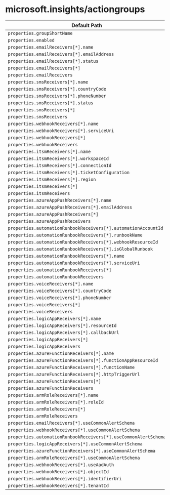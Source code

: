 # microsoft.insights/actiongroups

| Default Path | Alias |
|---|---|
| `properties.groupShortName` | `Microsoft.Insights/actiongroups/groupShortName` |
| `properties.enabled` | `Microsoft.Insights/actiongroups/enabled` |
| `properties.emailReceivers[*].name` | `Microsoft.Insights/actiongroups/emailReceivers[*].name` |
| `properties.emailReceivers[*].emailAddress` | `Microsoft.Insights/actiongroups/emailReceivers[*].emailAddress` |
| `properties.emailReceivers[*].status` | `Microsoft.Insights/actiongroups/emailReceivers[*].status` |
| `properties.emailReceivers[*]` | `Microsoft.Insights/actiongroups/emailReceivers[*]` |
| `properties.emailReceivers` | `Microsoft.Insights/actiongroups/emailReceivers` |
| `properties.smsReceivers[*].name` | `Microsoft.Insights/actiongroups/smsReceivers[*].name` |
| `properties.smsReceivers[*].countryCode` | `Microsoft.Insights/actiongroups/smsReceivers[*].countryCode` |
| `properties.smsReceivers[*].phoneNumber` | `Microsoft.Insights/actiongroups/smsReceivers[*].phoneNumber` |
| `properties.smsReceivers[*].status` | `Microsoft.Insights/actiongroups/smsReceivers[*].status` |
| `properties.smsReceivers[*]` | `Microsoft.Insights/actiongroups/smsReceivers[*]` |
| `properties.smsReceivers` | `Microsoft.Insights/actiongroups/smsReceivers` |
| `properties.webhookReceivers[*].name` | `Microsoft.Insights/actiongroups/webhookReceivers[*].name` |
| `properties.webhookReceivers[*].serviceUri` | `Microsoft.Insights/actiongroups/webhookReceivers[*].serviceUri` |
| `properties.webhookReceivers[*]` | `Microsoft.Insights/actiongroups/webhookReceivers[*]` |
| `properties.webhookReceivers` | `Microsoft.Insights/actiongroups/webhookReceivers` |
| `properties.itsmReceivers[*].name` | `Microsoft.Insights/actiongroups/itsmReceivers[*].name` |
| `properties.itsmReceivers[*].workspaceId` | `Microsoft.Insights/actiongroups/itsmReceivers[*].workspaceId` |
| `properties.itsmReceivers[*].connectionId` | `Microsoft.Insights/actiongroups/itsmReceivers[*].connectionId` |
| `properties.itsmReceivers[*].ticketConfiguration` | `Microsoft.Insights/actiongroups/itsmReceivers[*].ticketConfiguration` |
| `properties.itsmReceivers[*].region` | `Microsoft.Insights/actiongroups/itsmReceivers[*].region` |
| `properties.itsmReceivers[*]` | `Microsoft.Insights/actiongroups/itsmReceivers[*]` |
| `properties.itsmReceivers` | `Microsoft.Insights/actiongroups/itsmReceivers` |
| `properties.azureAppPushReceivers[*].name` | `Microsoft.Insights/actiongroups/azureAppPushReceivers[*].name` |
| `properties.azureAppPushReceivers[*].emailAddress` | `Microsoft.Insights/actiongroups/azureAppPushReceivers[*].emailAddress` |
| `properties.azureAppPushReceivers[*]` | `Microsoft.Insights/actiongroups/azureAppPushReceivers[*]` |
| `properties.azureAppPushReceivers` | `Microsoft.Insights/actiongroups/azureAppPushReceivers` |
| `properties.automationRunbookReceivers[*].automationAccountId` | `Microsoft.Insights/actiongroups/automationRunbookReceivers[*].automationAccountId` |
| `properties.automationRunbookReceivers[*].runbookName` | `Microsoft.Insights/actiongroups/automationRunbookReceivers[*].runbookName` |
| `properties.automationRunbookReceivers[*].webhookResourceId` | `Microsoft.Insights/actiongroups/automationRunbookReceivers[*].webhookResourceId` |
| `properties.automationRunbookReceivers[*].isGlobalRunbook` | `Microsoft.Insights/actiongroups/automationRunbookReceivers[*].isGlobalRunbook` |
| `properties.automationRunbookReceivers[*].name` | `Microsoft.Insights/actiongroups/automationRunbookReceivers[*].name` |
| `properties.automationRunbookReceivers[*].serviceUri` | `Microsoft.Insights/actiongroups/automationRunbookReceivers[*].serviceUri` |
| `properties.automationRunbookReceivers[*]` | `Microsoft.Insights/actiongroups/automationRunbookReceivers[*]` |
| `properties.automationRunbookReceivers` | `Microsoft.Insights/actiongroups/automationRunbookReceivers` |
| `properties.voiceReceivers[*].name` | `Microsoft.Insights/actiongroups/voiceReceivers[*].name` |
| `properties.voiceReceivers[*].countryCode` | `Microsoft.Insights/actiongroups/voiceReceivers[*].countryCode` |
| `properties.voiceReceivers[*].phoneNumber` | `Microsoft.Insights/actiongroups/voiceReceivers[*].phoneNumber` |
| `properties.voiceReceivers[*]` | `Microsoft.Insights/actiongroups/voiceReceivers[*]` |
| `properties.voiceReceivers` | `Microsoft.Insights/actiongroups/voiceReceivers` |
| `properties.logicAppReceivers[*].name` | `Microsoft.Insights/actiongroups/logicAppReceivers[*].name` |
| `properties.logicAppReceivers[*].resourceId` | `Microsoft.Insights/actiongroups/logicAppReceivers[*].resourceId` |
| `properties.logicAppReceivers[*].callbackUrl` | `Microsoft.Insights/actiongroups/logicAppReceivers[*].callbackUrl` |
| `properties.logicAppReceivers[*]` | `Microsoft.Insights/actiongroups/logicAppReceivers[*]` |
| `properties.logicAppReceivers` | `Microsoft.Insights/actiongroups/logicAppReceivers` |
| `properties.azureFunctionReceivers[*].name` | `Microsoft.Insights/actiongroups/azureFunctionReceivers[*].name` |
| `properties.azureFunctionReceivers[*].functionAppResourceId` | `Microsoft.Insights/actiongroups/azureFunctionReceivers[*].functionAppResourceId` |
| `properties.azureFunctionReceivers[*].functionName` | `Microsoft.Insights/actiongroups/azureFunctionReceivers[*].functionName` |
| `properties.azureFunctionReceivers[*].httpTriggerUrl` | `Microsoft.Insights/actiongroups/azureFunctionReceivers[*].httpTriggerUrl` |
| `properties.azureFunctionReceivers[*]` | `Microsoft.Insights/actiongroups/azureFunctionReceivers[*]` |
| `properties.azureFunctionReceivers` | `Microsoft.Insights/actiongroups/azureFunctionReceivers` |
| `properties.armRoleReceivers[*].name` | `Microsoft.Insights/actiongroups/armRoleReceivers[*].name` |
| `properties.armRoleReceivers[*].roleId` | `Microsoft.Insights/actiongroups/armRoleReceivers[*].roleId` |
| `properties.armRoleReceivers[*]` | `Microsoft.Insights/actiongroups/armRoleReceivers[*]` |
| `properties.armRoleReceivers` | `Microsoft.Insights/actiongroups/armRoleReceivers` |
| `properties.emailReceivers[*].useCommonAlertSchema` | `Microsoft.Insights/actiongroups/emailReceivers[*].useCommonAlertSchema` |
| `properties.webhookReceivers[*].useCommonAlertSchema` | `Microsoft.Insights/actiongroups/webhookReceivers[*].useCommonAlertSchema` |
| `properties.automationRunbookReceivers[*].useCommonAlertSchema` | `Microsoft.Insights/actiongroups/automationRunbookReceivers[*].useCommonAlertSchema` |
| `properties.logicAppReceivers[*].useCommonAlertSchema` | `Microsoft.Insights/actiongroups/logicAppReceivers[*].useCommonAlertSchema` |
| `properties.azureFunctionReceivers[*].useCommonAlertSchema` | `Microsoft.Insights/actiongroups/azureFunctionReceivers[*].useCommonAlertSchema` |
| `properties.armRoleReceivers[*].useCommonAlertSchema` | `Microsoft.Insights/actiongroups/armRoleReceivers[*].useCommonAlertSchema` |
| `properties.webhookReceivers[*].useAadAuth` | `Microsoft.Insights/actiongroups/webhookReceivers[*].useAadAuth` |
| `properties.webhookReceivers[*].objectId` | `Microsoft.Insights/actiongroups/webhookReceivers[*].objectId` |
| `properties.webhookReceivers[*].identifierUri` | `Microsoft.Insights/actiongroups/webhookReceivers[*].identifierUri` |
| `properties.webhookReceivers[*].tenantId` | `Microsoft.Insights/actiongroups/webhookReceivers[*].tenantId` |

